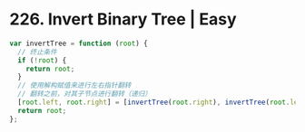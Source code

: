 # 226. Invert Binary Tree | Easy

```js
var invertTree = function (root) {
  // 终止条件
  if (!root) {
    return root;
  }
  // 使用解构赋值来进行左右指针翻转
  // 翻转之前，对其子节点进行翻转（递归）
  [root.left, root.right] = [invertTree(root.right), invertTree(root.left)];
  return root;
};
```
